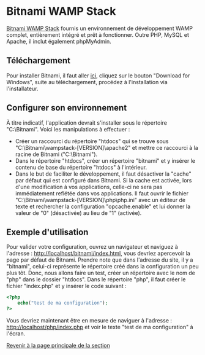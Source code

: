 # Bitnami WAMP Stack

[Bitnami WAMP Stack](https://bitnami.com/stack/wamp) fournis un environnement de développement WAMP complet, entièrement intégré et prêt à fonctionner. Outre PHP, MySQL et Apache, il inclut également phpMyAdmin.

## Téléchargement

Pour installer Bitnami, il faut aller [ici](https://bitnami.com/stack/wamp/installer), cliquez sur le bouton "Download for Windows", suite au téléchargement, procédez à l'installation via l'installateur.

## Configurer son environnement

À titre indicatif, l'application devrait s'installer sous le répertoire "C:\Bitnami". Voici les manipulations à effectuer :

- Créer un raccourci du répertoire "htdocs" qui se trouve sous "C:\Bitnami\wampstack-[VERSION]\apache2" et mettre ce raccourci à la racine de Bitnami ("C:\Bitnami\").
- Dans le répertoire "htdocs", créer un répertoire "bitnami" et y insérer le contenu de base du répertoire "htdocs" à l'intérieur.
- Dans le but de faciliter le développement, il faut désactiver la "cache" par défaut qui est configuré dans Bitnami. Si la cache est activée, lors d'une modification à vos applications, celle-ci ne sera pas immédiatement reflétée dans vos applications. Il faut ouvrir le fichier "C:\Bitnami\wampstack-[VERSION]\php\php.ini" avec un éditeur de texte et rechercher la configuration "opcache.enable" et lui donner la valeur de "0" (désactivée) au lieu de "1" (activée).

## Exemple d'utilisation

Pour valider votre configuration, ouvrez un navigateur et naviguez à l'adresse : <http://localhost/bitnami/index.html>, vous devriez apercevoir la page par défaut de Bitnami. Prendre note que dans l'adresse du site, il y a "bitnami", celui-ci représente le répertoire créé dans la configuration un peu plus tôt. Donc, nous allons faire un test, créer un répertoire avec le nom de "php" dans le dossier "htdocs". Dans le répertoire "php", il faut créer le fichier "index.php" et y insérer le code suivant :

``` php
<?php
    echo("test de ma configuration");
?>
```

Vous devriez maintenant être en mesure de naviguer à l'adresse : <http://localhost/php/index.php> et voir le texte "test de ma configuration" à l'écran.

[Revenir à la page principale de la section](README.md)
